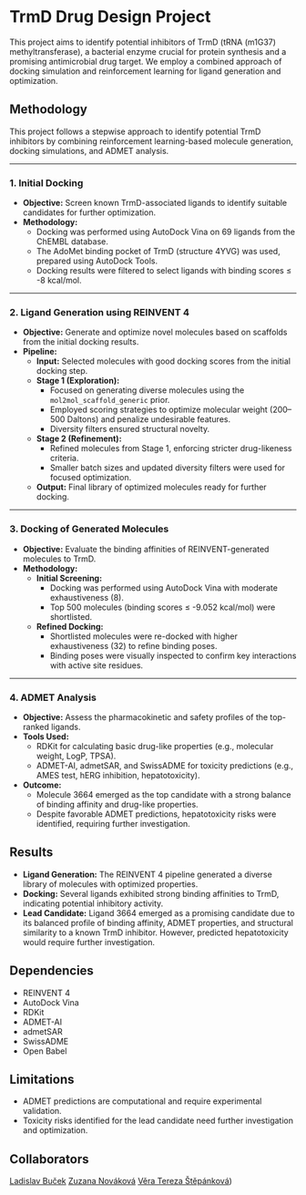 # TrmD Drug Design Project

This project aims to identify potential inhibitors of TrmD (tRNA (m1G37) methyltransferase), a bacterial enzyme crucial for protein synthesis and a promising antimicrobial drug target. We employ a combined approach of docking simulation and reinforcement learning for ligand generation and optimization.

## Methodology


This project follows a stepwise approach to identify potential TrmD inhibitors by combining reinforcement learning-based molecule generation, docking simulations, and ADMET analysis.

---

### **1. Initial Docking**
- **Objective:** Screen known TrmD-associated ligands to identify suitable candidates for further optimization.  
- **Methodology:**  
  - Docking was performed using AutoDock Vina on 69 ligands from the ChEMBL database.
  - The AdoMet binding pocket of TrmD (structure 4YVG) was used, prepared using AutoDock Tools.
  - Docking results were filtered to select ligands with binding scores ≤ -8 kcal/mol.

---

### **2. Ligand Generation using REINVENT 4**
- **Objective:** Generate and optimize novel molecules based on scaffolds from the initial docking results.  
- **Pipeline:**  
  - **Input:** Selected molecules with good docking scores from the initial docking step.
  - **Stage 1 (Exploration):**
    - Focused on generating diverse molecules using the `mol2mol_scaffold_generic` prior.
    - Employed scoring strategies to optimize molecular weight (200–500 Daltons) and penalize undesirable features.
    - Diversity filters ensured structural novelty.
  - **Stage 2 (Refinement):**
    - Refined molecules from Stage 1, enforcing stricter drug-likeness criteria.
    - Smaller batch sizes and updated diversity filters were used for focused optimization.
  - **Output:** Final library of optimized molecules ready for further docking.

---

### **3. Docking of Generated Molecules**
- **Objective:** Evaluate the binding affinities of REINVENT-generated molecules to TrmD.  
- **Methodology:**  
  - **Initial Screening:**  
    - Docking was performed using AutoDock Vina with moderate exhaustiveness (8).
    - Top 500 molecules (binding scores ≤ -9.052 kcal/mol) were shortlisted.
  - **Refined Docking:**  
    - Shortlisted molecules were re-docked with higher exhaustiveness (32) to refine binding poses.
    - Binding poses were visually inspected to confirm key interactions with active site residues.

---

### **4. ADMET Analysis**
- **Objective:** Assess the pharmacokinetic and safety profiles of the top-ranked ligands.  
- **Tools Used:**  
  - RDKit for calculating basic drug-like properties (e.g., molecular weight, LogP, TPSA).  
  - ADMET-AI, admetSAR, and SwissADME for toxicity predictions (e.g., AMES test, hERG inhibition, hepatotoxicity).  
- **Outcome:**  
  - Molecule 3664 emerged as the top candidate with a strong balance of binding affinity and drug-like properties.
  - Despite favorable ADMET predictions, hepatotoxicity risks were identified, requiring further investigation.

## Results

* **Ligand Generation:** The REINVENT 4 pipeline generated a diverse library of molecules with optimized properties.
* **Docking:**  Several ligands exhibited strong binding affinities to TrmD, indicating potential inhibitory activity.
* **Lead Candidate:** Ligand 3664 emerged as a promising candidate due to its balanced profile of binding affinity, ADMET properties, and structural similarity to a known TrmD inhibitor. However, predicted hepatotoxicity would require further investigation.


## Dependencies

* REINVENT 4
* AutoDock Vina
* RDKit
* ADMET-AI
* admetSAR
* SwissADME
* Open Babel

## Limitations

* ADMET predictions are computational and require experimental validation.
*  Toxicity risks identified for the lead candidate need further investigation and optimization.


## Collaborators
[Ladislav Buček](https://github.com/bucekla)
[Zuzana Nováková](https://github.com/ZuzanaNovak)
[Věra Tereza Štěpánková](https://github.com/stepankverat))
